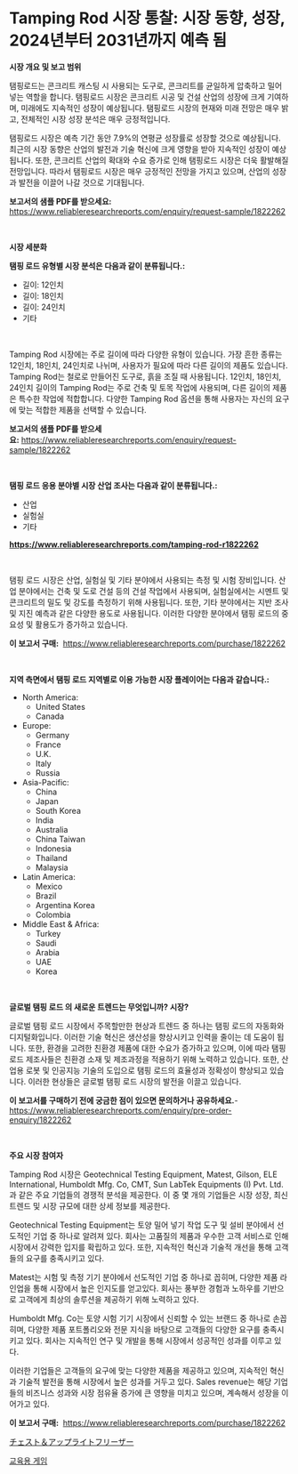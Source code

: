 <p><h1>Tamping Rod 시장 통찰: 시장 동향, 성장, 2024년부터 2031년까지 예측 됨</h1></p><p><strong>시장 개요 및 보고 범위</strong></p>
<p><p>탬핑로드는 콘크리트 캐스팅 시 사용되는 도구로, 콘크리트를 균일하게 압축하고 밀어 넣는 역할을 합니다. 탬핑로드 시장은 콘크리트 시공 및 건설 산업의 성장에 크게 기여하며, 미래에도 지속적인 성장이 예상됩니다. 탬핑로드 시장의 현재와 미래 전망은 매우 밝고, 전체적인 시장 성장 분석은 매우 긍정적입니다.</p><p>탬핑로드 시장은 예측 기간 동안 7.9%의 연평균 성장률로 성장할 것으로 예상됩니다. 최근의 시장 동향은 산업의 발전과 기술 혁신에 크게 영향을 받아 지속적인 성장이 예상됩니다. 또한, 콘크리트 산업의 확대와 수요 증가로 인해 탬핑로드 시장은 더욱 활발해질 전망입니다. 따라서 탬핑로드 시장은 매우 긍정적인 전망을 가지고 있으며, 산업의 성장과 발전을 이끌어 나갈 것으로 기대됩니다.</p></p>
<p><strong>보고서의 샘플 PDF를 받으세요:</strong> <a href="https://www.reliableresearchreports.com/enquiry/request-sample/1822262">https://www.reliableresearchreports.com/enquiry/request-sample/1822262</a></p>
<p>&nbsp;</p>
<p><strong>시장 세분화</strong></p>
<p><strong>탬핑 로드 유형별 시장 분석은 다음과 같이 분류됩니다.:</strong></p>
<p><ul><li>길이: 12인치</li><li>길이: 18인치</li><li>길이: 24인치</li><li>기타</li></ul></p>
<p>&nbsp;</p>
<p><p>Tamping Rod 시장에는 주로 길이에 따라 다양한 유형이 있습니다. 가장 흔한 종류는 12인치, 18인치, 24인치로 나뉘며, 사용자가 필요에 따라 다른 길이의 제품도 있습니다. Tamping Rod는 철로로 만들어진 도구로, 흙을 조질 때 사용됩니다. 12인치, 18인치, 24인치 길이의 Tamping Rod는 주로 건축 및 토목 작업에 사용되며, 다른 길이의 제품은 특수한 작업에 적합합니다. 다양한 Tamping Rod 옵션을 통해 사용자는 자신의 요구에 맞는 적합한 제품을 선택할 수 있습니다.</p></p>
<p><strong>보고서의 샘플 PDF를 받으세요:</strong>&nbsp;<a href="https://www.reliableresearchreports.com/enquiry/request-sample/1822262">https://www.reliableresearchreports.com/enquiry/request-sample/1822262</a></p>
<p>&nbsp;</p>
<p><strong> 탬핑 로드 응용 분야별 시장 산업 조사는 다음과 같이 분류됩니다.:</strong></p>
<p><ul><li>산업</li><li>실험실</li><li>기타</li></ul></p>
<p><strong><a href="https://www.reliableresearchreports.com/tamping-rod-r1822262">https://www.reliableresearchreports.com/tamping-rod-r1822262</a></strong></p>
<p>&nbsp;</p>
<p><p>탬핑 로드 시장은 산업, 실험실 및 기타 분야에서 사용되는 측정 및 시험 장비입니다. 산업 분야에서는 건축 및 도로 건설 등의 건설 작업에서 사용되며, 실험실에서는 시멘트 및 콘크리트의 밀도 및 강도를 측정하기 위해 사용됩니다. 또한, 기타 분야에서는 지반 조사 및 지진 예측과 같은 다양한 용도로 사용됩니다. 이러한 다양한 분야에서 탬핑 로드의 중요성 및 활용도가 증가하고 있습니다.</p></p>
<p><strong>이 보고서 구매:</strong>&nbsp; <a href="https://www.reliableresearchreports.com/purchase/1822262">https://www.reliableresearchreports.com/purchase/1822262</a></p>
<p>&nbsp;</p>
<p><strong>지역 측면에서 탬핑 로드 지역별로 이용 가능한 시장 플레이어는 다음과 같습니다.:</strong></p>
<p><ul>
    <li>
        North America:
        <ul>
            <li>United States</li>
            <li>Canada</li>
        </ul>
    </li>
    <li>
        Europe:
        <ul>
            <li>Germany</li>
            <li>France</li>
            <li>U.K.</li>
            <li>Italy</li>
            <li>Russia</li>
        </ul>
    </li>
    <li>
        Asia-Pacific:
        <ul>
            <li>China</li>
            <li>Japan</li>
            <li>South Korea</li>
            <li>India</li>
            <li>Australia</li>
            <li>China Taiwan</li>
            <li>Indonesia</li>
            <li>Thailand</li>
            <li>Malaysia</li>
        </ul>
    </li>
    <li>
        Latin America:
        <ul>
            <li>Mexico</li>
            <li>Brazil</li>
            <li>Argentina Korea</li>
            <li>Colombia</li>
        </ul>
    </li>
    <li>
        Middle East & Africa:
        <ul>
            <li>Turkey</li>
            <li>Saudi</li>
            <li>Arabia</li>
            <li>UAE</li>
            <li>Korea</li>
        </ul>
    </li>
    </ul></p>
<p>&nbsp;</p>
<p><strong>글로벌 탬핑 로드 의 새로운 트렌드는 무엇입니까? 시장?</strong></p>
<p><p>글로벌 탬핑 로드 시장에서 주목할만한 현상과 트렌드 중 하나는 탬핑 로드의 자동화와 디지털화입니다. 이러한 기술 혁신은 생산성을 향상시키고 인력을 줄이는 데 도움이 됩니다. 또한, 환경을 고려한 친환경 제품에 대한 수요가 증가하고 있으며, 이에 따라 탬핑 로드 제조사들은 친환경 소재 및 제조과정을 적용하기 위해 노력하고 있습니다. 또한, 산업용 로봇 및 인공지능 기술의 도입으로 탬핑 로드의 효율성과 정확성이 향상되고 있습니다. 이러한 현상들은 글로벌 탬핑 로드 시장의 발전을 이끌고 있습니다.</p></p>
<p><strong>이 보고서를 구매하기 전에 궁금한 점이 있으면 문의하거나 공유하세요.</strong>- <a href="https://www.reliableresearchreports.com/enquiry/pre-order-enquiry/1822262">https://www.reliableresearchreports.com/enquiry/pre-order-enquiry/1822262</a></p>
<p>&nbsp;</p>
<p><strong>주요 시장 참여자</strong></p>
<p><p>Tamping Rod 시장은 Geotechnical Testing Equipment, Matest, Gilson, ELE International, Humboldt Mfg. Co, CMT, Sun LabTek Equipments (I) Pvt. Ltd.과 같은 주요 기업들의 경쟁적 분석을 제공한다. 이 중 몇 개의 기업들은 시장 성장, 최신 트렌드 및 시장 규모에 대한 상세 정보를 제공한다.</p><p>Geotechnical Testing Equipment는 토양 밀어 넣기 작업 도구 및 설비 분야에서 선도적인 기업 중 하나로 알려져 있다. 회사는 고품질의 제품과 우수한 고객 서비스로 인해 시장에서 강력한 입지를 확립하고 있다. 또한, 지속적인 혁신과 기술적 개선을 통해 고객들의 요구를 충족시키고 있다.</p><p>Matest는 시험 및 측정 기기 분야에서 선도적인 기업 중 하나로 꼽히며, 다양한 제품 라인업을 통해 시장에서 높은 인지도를 얻고있다. 회사는 풍부한 경험과 노하우를 기반으로 고객에게 최상의 솔루션을 제공하기 위해 노력하고 있다.</p><p>Humboldt Mfg. Co는 토양 시험 기기 시장에서 신뢰할 수 있는 브랜드 중 하나로 손꼽히며, 다양한 제품 포트폴리오와 전문 지식을 바탕으로 고객들의 다양한 요구를 충족시키고 있다. 회사는 지속적인 연구 및 개발을 통해 시장에서 성공적인 성과를 이루고 있다.</p><p>이러한 기업들은 고객들의 요구에 맞는 다양한 제품을 제공하고 있으며, 지속적인 혁신과 기술적 발전을 통해 시장에서 높은 성과를 거두고 있다. Sales revenue는 해당 기업들의 비즈니스 성과와 시장 점유율 증가에 큰 영향을 미치고 있으며, 계속해서 성장을 이어가고 있다.</p></p>
<p><strong>이 보고서 구매:</strong>&nbsp;&nbsp;<a href="https://www.reliableresearchreports.com/purchase/1822262">https://www.reliableresearchreports.com/purchase/1822262</a></p>
<p><p><a href="https://github.com/mreklxf44233/Market-Research-Report-List-1/blob/main/768154433029.md">チェスト＆アップライトフリーザー</a></p><p><a href="https://medium.com/@kathyorton6556/%EA%B5%90%EC%9C%A1-%EA%B2%8C%EC%9E%84-%EC%8B%9C%EC%9E%A5-%EC%A1%B0%EC%82%AC-%EB%B3%B4%EA%B3%A0%EC%84%9C-2024%EB%85%84%EB%B6%80%ED%84%B0-2031%EB%85%84%EA%B9%8C%EC%A7%80%EC%9D%98-%EC%97%AD%EC%82%AC-%EB%B0%8F-%EC%98%88%EC%B8%A1-2feee95439e1">교육용 게임</a></p></p>